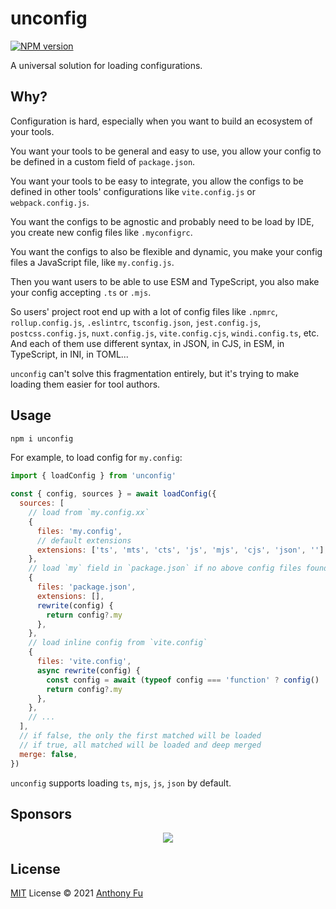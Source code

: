 # unconfig

[![NPM version](https://img.shields.io/npm/v/unconfig?color=a1b858&label=)](https://www.npmjs.com/package/unconfig)

A universal solution for loading configurations.

## Why?

Configuration is hard, especially when you want to build an ecosystem of your tools.

You want your tools to be general and easy to use, you allow your config to be defined in a custom field of `package.json`.

You want your tools to be easy to integrate, you allow the configs to be defined in other tools' configurations like `vite.config.js` or `webpack.config.js`.

You want the configs to be agnostic and probably need to be load by IDE, you create new config files like `.myconfigrc`.

You want the configs to also be flexible and dynamic, you make your config files a JavaScript file, like `my.config.js`.

Then you want users to be able to use ESM and TypeScript, you also make your config accepting `.ts` or `.mjs`.

So users' project root end up with a lot of config files like `.npmrc`, `rollup.config.js`, `.eslintrc`, `tsconfig.json`, `jest.config.js`, `postcss.config.js`, `nuxt.config.js`, `vite.config.cjs`, `windi.config.ts`, etc. And each of them use different syntax, in JSON, in CJS, in ESM, in TypeScript, in INI, in TOML...

`unconfig` can't solve this fragmentation entirely, but it's trying to make loading them easier for tool authors.

## Usage

```bash
npm i unconfig
```

For example, to load config for `my.config`:

```js
import { loadConfig } from 'unconfig'

const { config, sources } = await loadConfig({
  sources: [
    // load from `my.config.xx`
    {
      files: 'my.config',
      // default extensions
      extensions: ['ts', 'mts', 'cts', 'js', 'mjs', 'cjs', 'json', ''],
    },
    // load `my` field in `package.json` if no above config files found
    {
      files: 'package.json',
      extensions: [],
      rewrite(config) {
        return config?.my
      },
    },
    // load inline config from `vite.config`
    {
      files: 'vite.config',
      async rewrite(config) {
        const config = await (typeof config === 'function' ? config() : config)
        return config?.my
      },
    },
    // ...
  ],
  // if false, the only the first matched will be loaded
  // if true, all matched will be loaded and deep merged
  merge: false,
})
```

`unconfig` supports loading `ts`, `mjs`, `js`, `json` by default.

## Sponsors

<p align="center">
  <a href="https://cdn.jsdelivr.net/gh/antfu/static/sponsors.svg">
    <img src='https://cdn.jsdelivr.net/gh/antfu/static/sponsors.svg'/>
  </a>
</p>

## License

[MIT](./LICENSE) License © 2021 [Anthony Fu](https://github.com/antfu)
